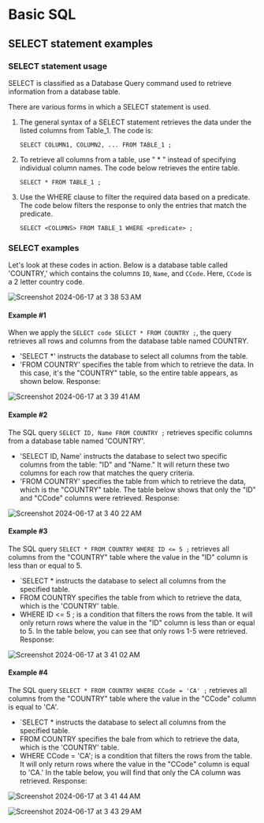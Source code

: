 # Basic SQL

## SELECT statement examples

### SELECT statement usage
SELECT is classified as a Database Query command used to retrieve information from a database table.

There are various forms in which a SELECT statement is used.

1. The general syntax of a SELECT statement retrieves the data under the listed columns from Table_1. The code is:
   ```
   SELECT COLUMN1, COLUMN2, ... FROM TABLE_1 ;
   ```
2. To retrieve all columns from a table, use " * " instead of specifying individual column names. The code below retrieves the entire table.
   ```
   SELECT * FROM TABLE_1 ;
   ```
3. Use the WHERE clause to filter the required data based on a predicate. The code below filters the response to only the entries that match the predicate.
   ```
   SELECT <COLUMNS> FROM TABLE_1 WHERE <predicate> ;
   ```

### SELECT examples
Let's look at these codes in action. Below is a database table called 'COUNTRY,' which contains the columns `ID`, `Name`, and `CCode`. Here, `CCode` is a 2 letter country code.

![Screenshot 2024-06-17 at 3 38 53 AM](https://github.com/imjustha/IBM_DataScienceProfessional_Certificate/assets/76855473/1d253e30-331f-4f65-813e-352a2414c11a)

#### Example #1
When we apply the `SELECT code SELECT * FROM COUNTRY ;`, the query retrieves all rows and columns from the database table named COUNTRY.

- 'SELECT *' instructs the database to select all columns from the table.
- 'FROM COUNTRY' specifies the table from which to retrieve the data. In this case, it's the "COUNTRY" table, so the entire table appears, as shown below.
Response:

![Screenshot 2024-06-17 at 3 39 41 AM](https://github.com/imjustha/IBM_DataScienceProfessional_Certificate/assets/76855473/e9e9ec68-97e4-4d75-ad31-2810f8f57fa4)

#### Example #2
The SQL query `SELECT ID, Name FROM COUNTRY ;` retrieves specific columns from a database table named 'COUNTRY'.

- 'SELECT ID, Name' instructs the database to select two specific columns from the table: "ID" and "Name." It will return these two columns for each row that matches the query criteria.
- 'FROM COUNTRY' specifies the table from which to retrieve the data, which is the "COUNTRY" table. The table below shows that only the "ID" and "CCode" columns were retrieved.
Response:

![Screenshot 2024-06-17 at 3 40 22 AM](https://github.com/imjustha/IBM_DataScienceProfessional_Certificate/assets/76855473/909122e5-2d1a-4ebd-8e68-eaa97f825a69)

#### Example #3
The SQL query `SELECT * FROM COUNTRY WHERE ID <= 5 ;` retrieves all columns from the "COUNTRY" table where the value in the "ID" column is less than or equal to 5.

- `SELECT * instructs the database to select all columns from the specified table.
- FROM COUNTRY specifies the table from which to retrieve the data, which is the 'COUNTRY' table.
- WHERE ID <= 5 ; is a condition that filters the rows from the table. It will only return rows where the value in the "ID" column is less than or equal to 5. In the table below, you can see that only rows 1-5 were retrieved.
Response:

![Screenshot 2024-06-17 at 3 41 02 AM](https://github.com/imjustha/IBM_DataScienceProfessional_Certificate/assets/76855473/47b5a406-add4-4b22-b34e-2e9499f1215d)

#### Example #4
The SQL query `SELECT * FROM COUNTRY WHERE CCode = 'CA' ;` retrieves all columns from the "COUNTRY" table where the value in the "CCode" column is equal to 'CA'.

- `SELECT * instructs the database to select all columns from the specified table.
- FROM COUNTRY specifies the bale from which to retrieve the data, which is the 'COUNTRY' table.
- WHERE CCode = 'CA'; is a condition that filters the rows from the table. It will only return rows where the value in the "CCode" column is equal to 'CA.' In the table below, you will find that only the CA column was retrieved.
Response:

![Screenshot 2024-06-17 at 3 41 44 AM](https://github.com/imjustha/IBM_DataScienceProfessional_Certificate/assets/76855473/770cf875-ecdc-431c-9a34-0854c4ff7480)


![Screenshot 2024-06-17 at 3 43 29 AM](https://github.com/imjustha/IBM_DataScienceProfessional_Certificate/assets/76855473/21fc550f-60aa-47b3-837c-3545ead36dce)
